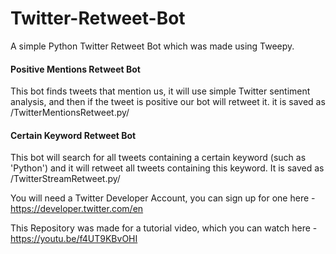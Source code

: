 # Twitter-Retweet-Bot

A simple Python Twitter Retweet Bot which was made using Tweepy.


#### Positive Mentions Retweet Bot
This bot finds tweets that mention us, it will use simple Twitter sentiment analysis, and then if the tweet is positive our bot will retweet it.
it is saved as /TwitterMentionsRetweet.py/

#### Certain Keyword Retweet Bot
This bot will search for all tweets containing a certain keyword (such as 'Python') and it will retweet all tweets containing this keyword.
It is saved as /TwitterStreamRetweet.py/

You will need a Twitter Developer Account, you can sign up for one here - https://developer.twitter.com/en

This Repository was made for a tutorial video, which you can watch here - https://youtu.be/f4UT9KBvOHI
